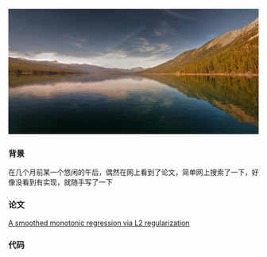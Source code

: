 ![img](https://raw.githubusercontent.com/Wizna/play/master/image2.jpg)

### 背景

在几个月前某一个悠闲的午后，偶然在网上看到了论文，简单网上搜索了一下，好像没看到有实现，就随手写了一下

### 论文

[A smoothed monotonic regression via L2 regularization](http://liu.diva-portal.org/smash/get/diva2:905380/FULLTEXT01.pdf)

### 代码

<script src="https://gist.github.com/40sjg34si/1f2eb1f7bfd009d8e7a93cdaa44f5334.js"></script>
